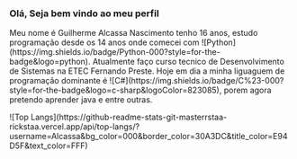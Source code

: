 ### Olá, Seja bem vindo ao meu perfil
<p>
Meu nome é Guilherme Alcassa Nascimento tenho 16 anos, estudo programação desde os 14 anos onde comecei com ![Python](https://img.shields.io/badge/Python-000?style=for-the-badge&logo=python).
Atualmente faço curso tecnico de Desenvolvimento de Sistemas na ETEC Fernando Preste.
Hoje em dia a minha liguaguem de programação dominante é ![C#](https://img.shields.io/badge/C%23-000?style=for-the-badge&logo=c-sharp&logoColor=823085), porem agora pretendo aprender java e entre outras.
<p>
![Top Langs](https://github-readme-stats-git-masterrstaa-rickstaa.vercel.app/api/top-langs/?username=Alcassa&bg_color=000&border_color=30A3DC&title_color=E94D5F&text_color=FFF)

